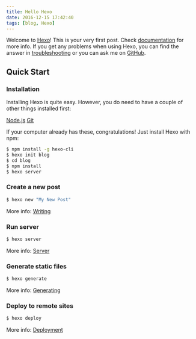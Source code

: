 ```yaml
---
title: Hello Hexo
date: 2016-12-15 17:42:40
tags: [blog, Hexo]
---
```

Welcome to [Hexo](https://hexo.io/)! This is your very first post. Check [documentation](https://hexo.io/docs/) for more info. If you get any problems when using Hexo, you can find the answer in [troubleshooting](https://hexo.io/docs/troubleshooting.html) or you can ask me on [GitHub](https://github.com/hexojs/hexo/issues).

## Quick Start
### Installation
Installing Hexo is quite easy. However, you do need to have a couple of other things installed first:

[Node.js](http://nodejs.org/)
[Git](https://git-scm.com)

If your computer already has these, congratulations! Just install Hexo with npm:

``` bash
$ npm install -g hexo-cli
$ hexo init blog
$ cd blog
$ npm install
$ hexo server
```

### Create a new post

``` bash
$ hexo new "My New Post"
```

More info: [Writing](https://hexo.io/docs/writing.html)

### Run server

``` bash
$ hexo server
```

More info: [Server](https://hexo.io/docs/server.html)

### Generate static files

``` bash
$ hexo generate
```

More info: [Generating](https://hexo.io/docs/generating.html)

### Deploy to remote sites

``` bash
$ hexo deploy
```

More info: [Deployment](https://hexo.io/docs/deployment.html)
